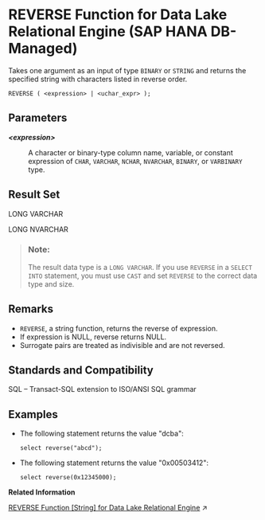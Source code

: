 <!-- loio3310f4b18b7c478f8003d97e82fdbc6a -->

# REVERSE Function for Data Lake Relational Engine \(SAP HANA DB-Managed\)

Takes one argument as an input of type `BINARY` or `STRING` and returns the specified string with characters listed in reverse order.



```
REVERSE ( <expression> | <uchar_expr> );
```



<a name="loio3310f4b18b7c478f8003d97e82fdbc6a__section_fnt_wn3_wrb"/>

## Parameters


<dl>
<dt><b>

*<expression\>*

</b></dt>
<dd>

A character or binary-type column name, variable, or constant expression of `CHAR`, `VARCHAR`, `NCHAR`, `NVARCHAR`, `BINARY`, or `VARBINARY` type.



</dd>
</dl>



<a name="loio3310f4b18b7c478f8003d97e82fdbc6a__section_stt_xn3_wrb"/>

## Result Set

LONG VARCHAR

LONG NVARCHAR

> ### Note:  
> The result data type is a `LONG VARCHAR`. If you use `REVERSE` in a `SELECT INTO` statement, you must use `CAST` and set `REVERSE` to the correct data type and size.



<a name="loio3310f4b18b7c478f8003d97e82fdbc6a__section_p2b_kc5_vrb"/>

## Remarks

-   `REVERSE`, a string function, returns the reverse of expression.
-   If expression is NULL, reverse returns NULL.
-   Surrogate pairs are treated as indivisible and are not reversed.



<a name="loio3310f4b18b7c478f8003d97e82fdbc6a__section_jyx_yn3_wrb"/>

## Standards and Compatibility

SQL – Transact-SQL extension to ISO/ANSI SQL grammar



<a name="loio3310f4b18b7c478f8003d97e82fdbc6a__section_vfx_zn3_wrb"/>

## Examples

-   The following statement returns the value "dcba":

    ```
    select reverse("abcd");
    ```

-   The following statement returns the value "0x00503412":

    ```
    select reverse(0x12345000);
    ```


**Related Information**  


[REVERSE Function \[String\] for Data Lake Relational Engine](https://help.sap.com/viewer/19b3964099384f178ad08f2d348232a9/2024_1_QRC/en-US/a57a972e84f2101584c3b9d17a08b0f9.html "Takes one argument as an input of type BINARY or STRING and returns the specified string with characters listed in reverse order.") :arrow_upper_right:

